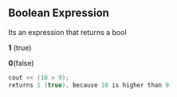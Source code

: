 ## Boolean Expression

Its an expression that returns a bool

**1** (true)

**0**(false)

```c++
cout << (10 > 9);
returns 1 (true), because 10 is higher than 9
```